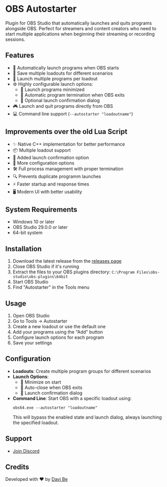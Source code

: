 # OBS Autostarter

Plugin for OBS Studio that automatically launches and quits programs alongside OBS. Perfect for streamers and content creators who need to start multiple applications when beginning their streaming or recording sessions.

## Features

- 🚀 Automatically launch programs when OBS starts
- 🎯 Save multiple loadouts for different scenarios
- 📱 Launch multiple programs per loadout
- ⚙️ Highly configurable launch options:
  - 🔽 Launch programs minimized
  - 🔄 Automatic program termination when OBS exits
  - 💬 Optional launch confirmation dialog
- 🎮 Launch and quit programs directly from OBS
- 💻 Command line support (`--autostarter "loadoutname"`)

## Improvements over the old Lua Script

- ✨ Native C++ implementation for better performance
- 📦 Multiple loadout support
- 💬 Added launch confirmation option
- 🔧 More configuration options
- 🛠️ Full process management with proper termination
- 🔍 Prevents duplicate programm launches
- ⚡ Faster startup and response times
- 🖥️ Modern UI with better usability

## System Requirements

- Windows 10 or later
- OBS Studio 29.0.0 or later
- 64-bit system

## Installation

1. Download the latest release from the [releases page](https://github.com/DaviBe92/OBSAutostarter/releases)
2. Close OBS Studio if it's running
3. Extract the files to your OBS plugins directory:
   `C:\Program Files\obs-studio\obs-plugins\64bit`
4. Start OBS Studio
5. Find "Autostarter" in the Tools menu

## Usage

1. Open OBS Studio
2. Go to Tools → Autostarter
3. Create a new loadout or use the default one
4. Add your programs using the "Add" button
5. Configure launch options for each program
6. Save your settings

## Configuration

- **Loadouts**: Create multiple program groups for different scenarios
- **Launch Options**:
  - 🔽 Minimize on start
  - 🔄 Auto-close when OBS exits
  - 💬 Launch confirmation dialog
- **Command Line**: 
  Start OBS with a specific loadout using:
  ```
  obs64.exe --autostarter "loadoutname"
  ```
  This will bypass the enabled state and launch dialog, always launching the specified loadout.

## Support
- [Join Discord](https://discord.gg/VmrQQBpPSK)

## Credits

Developed with ❤️ by [Davi Be](https://github.com/DaviBe92)
